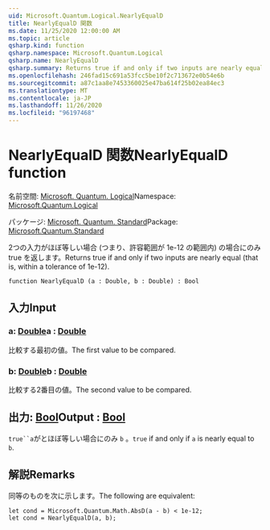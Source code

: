 ```yaml
---
uid: Microsoft.Quantum.Logical.NearlyEqualD
title: NearlyEqualD 関数
ms.date: 11/25/2020 12:00:00 AM
ms.topic: article
qsharp.kind: function
qsharp.namespace: Microsoft.Quantum.Logical
qsharp.name: NearlyEqualD
qsharp.summary: Returns true if and only if two inputs are nearly equal (that is, within a tolerance of 1e-12).
ms.openlocfilehash: 246fad15c691a53fcc5be10f2c713672e0b54e6b
ms.sourcegitcommit: a87c1aa8e7453360025e47ba614f25b02ea84ec3
ms.translationtype: MT
ms.contentlocale: ja-JP
ms.lasthandoff: 11/26/2020
ms.locfileid: "96197468"
---
```

# <a name="nearlyequald-function"></a><span data-ttu-id="7e13e-102">NearlyEqualD 関数</span><span class="sxs-lookup"><span data-stu-id="7e13e-102">NearlyEqualD function</span></span>

<span data-ttu-id="7e13e-103">名前空間: [Microsoft. Quantum. Logical](xref:Microsoft.Quantum.Logical)</span><span class="sxs-lookup"><span data-stu-id="7e13e-103">Namespace: [Microsoft.Quantum.Logical](xref:Microsoft.Quantum.Logical)</span></span>

<span data-ttu-id="7e13e-104">パッケージ: [Microsoft. Quantum. Standard](https://nuget.org/packages/Microsoft.Quantum.Standard)</span><span class="sxs-lookup"><span data-stu-id="7e13e-104">Package: [Microsoft.Quantum.Standard](https://nuget.org/packages/Microsoft.Quantum.Standard)</span></span>


<span data-ttu-id="7e13e-105">2つの入力がほぼ等しい場合 (つまり、許容範囲が 1e-12 の範囲内) の場合にのみ true を返します。</span><span class="sxs-lookup"><span data-stu-id="7e13e-105">Returns true if and only if two inputs are nearly equal (that is, within a tolerance of 1e-12).</span></span>

```qsharp
function NearlyEqualD (a : Double, b : Double) : Bool
```


## <a name="input"></a><span data-ttu-id="7e13e-106">入力</span><span class="sxs-lookup"><span data-stu-id="7e13e-106">Input</span></span>

### <a name="a--double"></a><span data-ttu-id="7e13e-107">a: [Double](xref:microsoft.quantum.lang-ref.double)</span><span class="sxs-lookup"><span data-stu-id="7e13e-107">a : [Double](xref:microsoft.quantum.lang-ref.double)</span></span>

<span data-ttu-id="7e13e-108">比較する最初の値。</span><span class="sxs-lookup"><span data-stu-id="7e13e-108">The first value to be compared.</span></span>


### <a name="b--double"></a><span data-ttu-id="7e13e-109">b: [Double](xref:microsoft.quantum.lang-ref.double)</span><span class="sxs-lookup"><span data-stu-id="7e13e-109">b : [Double](xref:microsoft.quantum.lang-ref.double)</span></span>

<span data-ttu-id="7e13e-110">比較する2番目の値。</span><span class="sxs-lookup"><span data-stu-id="7e13e-110">The second value to be compared.</span></span>



## <a name="output--bool"></a><span data-ttu-id="7e13e-111">出力: [Bool](xref:microsoft.quantum.lang-ref.bool)</span><span class="sxs-lookup"><span data-stu-id="7e13e-111">Output : [Bool](xref:microsoft.quantum.lang-ref.bool)</span></span>

<span data-ttu-id="7e13e-112">`true``a`がとほぼ等しい場合にのみ `b` 。</span><span class="sxs-lookup"><span data-stu-id="7e13e-112">`true` if and only if `a` is nearly equal to `b`.</span></span>

## <a name="remarks"></a><span data-ttu-id="7e13e-113">解説</span><span class="sxs-lookup"><span data-stu-id="7e13e-113">Remarks</span></span>

<span data-ttu-id="7e13e-114">同等のものを次に示します。</span><span class="sxs-lookup"><span data-stu-id="7e13e-114">The following are equivalent:</span></span>

```Q#
let cond = Microsoft.Quantum.Math.AbsD(a - b) < 1e-12;
let cond = NearlyEqualD(a, b);
```